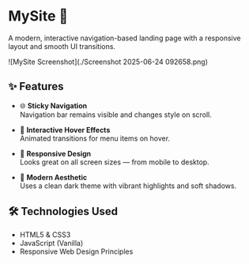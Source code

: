 # MySite 🚀

A modern, interactive navigation-based landing page with a responsive layout and smooth UI transitions.

![MySite Screenshot](./Screenshot 2025-06-24 092658.png)

## ✨ Features

- 🌐 **Sticky Navigation**  
  Navigation bar remains visible and changes style on scroll.

- 🎯 **Interactive Hover Effects**  
  Animated transitions for menu items on hover.

- 📱 **Responsive Design**  
  Looks great on all screen sizes — from mobile to desktop.

- 🎨 **Modern Aesthetic**  
  Uses a clean dark theme with vibrant highlights and soft shadows.

## 🛠️ Technologies Used

- HTML5 & CSS3
- JavaScript (Vanilla)
- Responsive Web Design Principles

